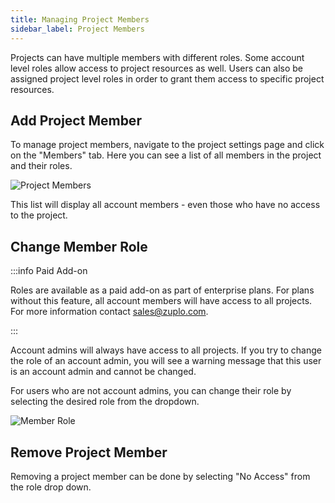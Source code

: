 ```yaml
---
title: Managing Project Members
sidebar_label: Project Members
---
```


Projects can have multiple members with different roles. Some account level
roles allow access to project resources as well. Users can also be assigned
project level roles in order to grant them access to specific project resources.

## Add Project Member

To manage project members, navigate to the project settings page and click on
the "Members" tab. Here you can see a list of all members in the project and
their roles.

![Project Members](../../../public/media/managing-project-members/image-1.png)

This list will display all account members - even those who have no access to
the project.

## Change Member Role

:::info Paid Add-on

Roles are available as a paid add-on as part of enterprise plans. For plans
without this feature, all account members will have access to all projects. For
more information contact [sales@zuplo.com](mailto:sales@zuplo.com).

:::

Account admins will always have access to all projects. If you try to change the
role of an account admin, you will see a warning message that this user is an
account admin and cannot be changed.

For users who are not account admins, you can change their role by selecting the
desired role from the dropdown.

![Member Role](../../../public/media/managing-project-members/image-2.png)

## Remove Project Member

Removing a project member can be done by selecting "No Access" from the role
drop down.
